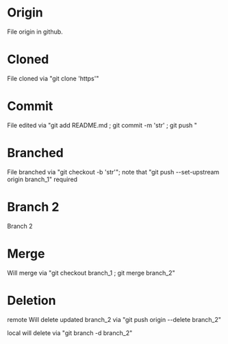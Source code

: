 # Origin
File origin in github.

# Cloned
File cloned via "git clone 'https'"

# Commit
File edited via "git add README.md ; git commit -m 'str' ; git push "

# Branched
File branched via "git checkout -b 'str'"; note that "git push --set-upstream origin branch_1" required 

# Branch 2
Branch 2

# Merge
Will merge via "git checkout branch_1 ; git merge branch_2" 

# Deletion
remote Will delete updated branch_2 via "git push origin --delete branch_2"

local will delete via "git branch -d branch_2"
